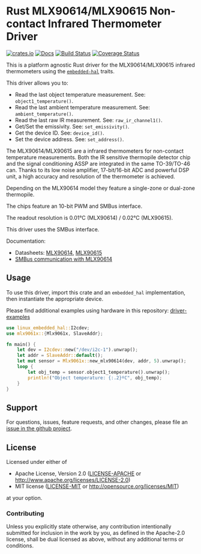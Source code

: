 # Rust MLX90614/MLX90615 Non-contact Infrared Thermometer Driver

[![crates.io](https://img.shields.io/crates/v/mlx9061x.svg)](https://crates.io/crates/mlx9061x)
[![Docs](https://docs.rs/mlx9061x/badge.svg)](https://docs.rs/mlx9061x)
[![Build Status](https://github.com/eldruin/mlx9061x-rs/workflows/Build/badge.svg)](https://github.com/eldruin/mlx9061x-rs/actions?query=workflow%3ABuild)
[![Coverage Status](https://coveralls.io/repos/github/eldruin/mlx9061x-rs/badge.svg?branch=master)](https://coveralls.io/github/eldruin/mlx9061x-rs?branch=master)

This is a platform agnostic Rust driver for the MLX90614/MLX90615 infrared
thermometers using the [`embedded-hal`] traits.

This driver allows you to:
- Read the last object temperature measurement. See: `object1_temperature()`.
- Read the last ambient temperature measurement. See: `ambient_temperature()`.
- Read the last raw IR measurement. See: `raw_ir_channel1()`.
- Get/Set the emissivity. See: `set_emissivity()`.
- Get the device ID. See: `device_id()`.
- Set the device address. See: `set_address()`.

<!-- TODO
[Introductory blog post]()
-->

The MLX90614/MLX90615 are a infrared thermometers for non-contact temperature
measurements. Both the IR sensitive thermopile detector chip and the
signal conditioning ASSP are integrated in the same TO-39/TO-46 can.
Thanks to its low noise amplifier, 17-bit/16-bit ADC and powerful DSP unit,
a high accuracy and resolution of the thermometer is achieved.

Depending on the MLX90614 model they feature a single-zone or dual-zone thermopile.
 
The chips feature an 10-bit PWM and SMBus interface.
 
The readout resolution is 0.01°C (MLX90614) / 0.02°C (MLX90615).
 
This driver uses the SMBus interface.

Documentation:
- Datasheets: [MLX90614](https://www.melexis.com/-/media/files/documents/datasheets/mlx90614-datasheet-melexis.pdf), [MLX90615](https://www.melexis.com/-/media/files/documents/datasheets/mlx90615-datasheet-melexis.pdf)
- [SMBus communication with MLX90614](https://www.melexis.com/-/media/files/documents/application-notes/mlx90614-smbus-communication-application-note-melexis.pdf)

## Usage

To use this driver, import this crate and an `embedded_hal` implementation,
then instantiate the appropriate device.

Please find additional examples using hardware in this repository: [driver-examples]

[driver-examples]: https://github.com/eldruin/driver-examples

```rust
use linux_embedded_hal::I2cdev;
use mlx9061x::{Mlx9061x, SlaveAddr};

fn main() {
    let dev = I2cdev::new("/dev/i2c-1").unwrap();
    let addr = SlaveAddr::default();
    let mut sensor = Mlx9061x::new_mlx90614(dev, addr, 5).unwrap();
    loop {
        let obj_temp = sensor.object1_temperature().unwrap();
        println!("Object temperature: {:.2}ºC", obj_temp);
    }
}
```

## Support

For questions, issues, feature requests, and other changes, please file an
[issue in the github project](https://github.com/eldruin/mlx9061x-rs/issues).

## License

Licensed under either of

 * Apache License, Version 2.0 ([LICENSE-APACHE](LICENSE-APACHE) or
   http://www.apache.org/licenses/LICENSE-2.0)
 * MIT license ([LICENSE-MIT](LICENSE-MIT) or
   http://opensource.org/licenses/MIT)

at your option.

### Contributing

Unless you explicitly state otherwise, any contribution intentionally submitted
for inclusion in the work by you, as defined in the Apache-2.0 license, shall
be dual licensed as above, without any additional terms or conditions.

[`embedded-hal`]: https://github.com/rust-embedded/embedded-hal

